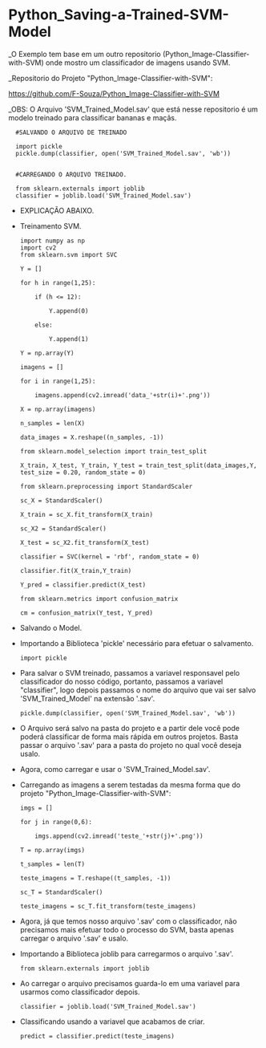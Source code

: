 # Python_Saving-a-Trained-SVM-Model

_O Exemplo tem base em um outro repositorio (Python_Image-Classifier-with-SVM) onde mostro um classificador de imagens usando SVM.

_Repositorio do Projeto "Python_Image-Classifier-with-SVM":

https://github.com/F-Souza/Python_Image-Classifier-with-SVM

_OBS: O Arquivo 'SVM_Trained_Model.sav' que está nesse repositorio é um modelo treinado para classificar bananas e maçãs.

      #SALVANDO O ARQUIVO DE TREINADO
      
      import pickle
      pickle.dump(classifier, open('SVM_Trained_Model.sav', 'wb'))
      

      #CARREGANDO O ARQUIVO TREINADO.
      
      from sklearn.externals import joblib
      classifier = joblib.load('SVM_Trained_Model.sav')

- EXPLICAÇÃO ABAIXO.

- Treinamento SVM.

      import numpy as np
      import cv2
      from sklearn.svm import SVC

      Y = []

      for h in range(1,25):
      
          if (h <= 12):    
          
              Y.append(0)
              
          else:
          
              Y.append(1)

      Y = np.array(Y)

      imagens = []
      
      for i in range(1,25):
      
          imagens.append(cv2.imread('data_'+str(i)+'.png'))
          
      X = np.array(imagens)
      
      n_samples = len(X)
      
      data_images = X.reshape((n_samples, -1))

      from sklearn.model_selection import train_test_split
      
      X_train, X_test, Y_train, Y_test = train_test_split(data_images,Y, test_size = 0.20, random_state = 0)

      from sklearn.preprocessing import StandardScaler
      
      sc_X = StandardScaler()
      
      X_train = sc_X.fit_transform(X_train)
      
      sc_X2 = StandardScaler()
      
      X_test = sc_X2.fit_transform(X_test)

      classifier = SVC(kernel = 'rbf', random_state = 0)
      
      classifier.fit(X_train,Y_train)
      
      Y_pred = classifier.predict(X_test)

      from sklearn.metrics import confusion_matrix
      
      cm = confusion_matrix(Y_test, Y_pred)

- Salvando o Model.

- Importando a Biblioteca 'pickle' necessário para efetuar o salvamento.

      import pickle
      
- Para salvar o SVM treinado, passamos a variavel responsavel pelo classificador do nosso código, portanto, passamos a variavel
"classifier", logo depois passamos o nome do arquivo que vai ser salvo 'SVM_Trained_Model' na extensão '.sav'.
      
      pickle.dump(classifier, open('SVM_Trained_Model.sav', 'wb'))

- O Arquivo será salvo na pasta do projeto e a partir dele você pode poderá classificar de forma mais rápida em outros projetos.
Basta passar o arquivo '.sav' para a pasta do projeto no qual você deseja usalo.

- Agora, como carregar e usar o 'SVM_Trained_Model.sav'.
- Carregando as imagens a serem testadas da mesma forma que do projeto "Python_Image-Classifier-with-SVM":

      imgs = []
      
      for j in range(0,6):
      
          imgs.append(cv2.imread('teste_'+str(j)+'.png'))
          
      T = np.array(imgs)
      
      t_samples = len(T)
      
      teste_imagens = T.reshape((t_samples, -1))

      sc_T = StandardScaler()
      
      teste_imagens = sc_T.fit_transform(teste_imagens)

- Agora, já que temos nosso arquivo '.sav' com o classificador, não precisamos mais efetuar todo o processo do SVM, basta apenas
carregar o arquivo '.sav' e usalo.

- Importando a Biblioteca joblib para carregarmos o arquivo '.sav'.

      from sklearn.externals import joblib
      
- Ao carregar o arquivo precisamos guarda-lo em uma variavel para usarmos como classificador depois.
      
      classifier = joblib.load('SVM_Trained_Model.sav')

- Classificando usando a variavel que acabamos de criar.

      predict = classifier.predict(teste_imagens)
